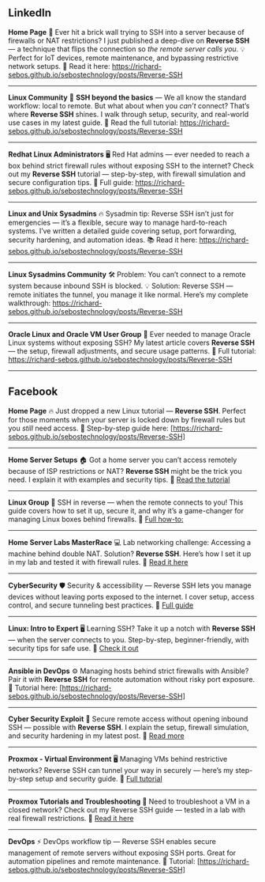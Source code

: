 

## **LinkedIn**

**Home Page**
🚀 Ever hit a brick wall trying to SSH into a server because of firewalls or NAT restrictions? I just published a deep-dive on **Reverse SSH** — a technique that flips the connection so *the remote server calls you*.
💡 Perfect for IoT devices, remote maintenance, and bypassing restrictive network setups.
🔗 Read it here: https://richard-sebos.github.io/sebostechnology/posts/Reverse-SSH

---

**Linux Community**
🔧 **SSH beyond the basics** — We all know the standard workflow: local to remote. But what about when you *can’t* connect?
That’s where **Reverse SSH** shines. I walk through setup, security, and real-world use cases in my latest guide.
📖 Read the full tutorial: https://richard-sebos.github.io/sebostechnology/posts/Reverse-SSH

---

**Redhat Linux Administrators**
🖥️ Red Hat admins — ever needed to reach a box behind strict firewall rules without exposing SSH to the internet?
Check out my **Reverse SSH** tutorial — step-by-step, with firewall simulation and secure configuration tips.
📄 Full guide: https://richard-sebos.github.io/sebostechnology/posts/Reverse-SSH


---

**Linux and Unix Sysadmins**
🔥 Sysadmin tip: Reverse SSH isn’t just for emergencies — it’s a flexible, secure way to manage hard-to-reach systems.
I’ve written a detailed guide covering setup, port forwarding, security hardening, and automation ideas.
📚 Read it here: https://richard-sebos.github.io/sebostechnology/posts/Reverse-SSH

---

**Linux Sysadmins Community**
🛠️ Problem: You can’t connect to a remote system because inbound SSH is blocked.
💡 Solution: Reverse SSH — remote initiates the tunnel, you manage it like normal.
Here’s my complete walkthrough: https://richard-sebos.github.io/sebostechnology/posts/Reverse-SSH

---

**Oracle Linux and Oracle VM User Group**
🔄 Ever needed to manage Oracle Linux systems without exposing SSH?
My latest article covers **Reverse SSH** — the setup, firewall adjustments, and secure usage patterns.
🔗 Full tutorial: https://richard-sebos.github.io/sebostechnology/posts/Reverse-SSH

---

## **Facebook**

**Home Page**
🔥 Just dropped a new Linux tutorial — **Reverse SSH**.
Perfect for those moments when your server is locked down by firewall rules but you *still* need access.
📖 Step-by-step guide here: \[https://richard-sebos.github.io/sebostechnology/posts/Reverse-SSH]

---

**Home Server Setups**
🏠 Got a home server you can’t access remotely because of ISP restrictions or NAT?
**Reverse SSH** might be the trick you need. I explain it with examples  and security tips.
📄 [Read the tutorial]([https://richard-sebos.github.io/sebostechnology/posts/Reverse-SSH])

---

**Linux Group**
🔄 SSH in reverse — when the remote connects to you!
This guide covers how to set it up, secure it, and why it’s a game-changer for managing Linux boxes behind firewalls.
📖 [Full how-to:](https://richard-sebos.github.io/sebostechnology/posts/Reverse-SSH)

---

**Home Server Labs MasterRace**
💻 Lab networking challenge: Accessing a machine behind double NAT.
Solution? **Reverse SSH**. Here’s how I set it up in my lab and tested it with firewall rules.
📄 [Read it here](https://richard-sebos.github.io/sebostechnology/posts/Reverse-SSH)

---

**CyberSecurity**
🛡️ Security & accessibility — Reverse SSH lets you manage devices without leaving ports exposed to the internet.
I cover setup, access control, and secure tunneling best practices.
📖 [Full guide]([https://richard-sebos.github.io/sebostechnology/posts/Reverse-SSH])

---

**Linux: Intro to Expert**
🖥️ Learning SSH? Take it up a notch with **Reverse SSH** — when the server connects to you.
Step-by-step, beginner-friendly, with security tips for safe use.
📄 [Check it out]([https://richard-sebos.github.io/sebostechnology/posts/Reverse-SSH])

---

**Ansible in DevOps**
⚙️ Managing hosts behind strict firewalls with Ansible?
Pair it with **Reverse SSH** for remote automation without risky port exposure.
📖 Tutorial here: \[https://richard-sebos.github.io/sebostechnology/posts/Reverse-SSH]

---

**Cyber Security Exploit**
🔐 Secure remote access without opening inbound SSH — possible with **Reverse SSH**.
I explain the setup, firewall simulation, and security hardening in my latest post.
📄 [Read more](https://richard-sebos.github.io/sebostechnology/posts/Reverse-SSH)

---

**Proxmox - Virtual Environment**
🖥️ Managing VMs behind restrictive networks?
Reverse SSH can tunnel your way in securely — here’s my step-by-step setup and security guide.
📖 [Full tutorial]([https://richard-sebos.github.io/sebostechnology/posts/Reverse-SSH])

---

**Proxmox Tutorials and Troubleshooting**
🚀 Need to troubleshoot a VM in a closed network?
Check out my Reverse SSH guide — tested in a lab with real firewall restrictions.
📄 [Read it here](https://richard-sebos.github.io/sebostechnology/posts/Reverse-SSH)

---

**DevOps**
⚡ DevOps workflow tip — Reverse SSH enables secure management of remote servers without exposing SSH ports.
Great for automation pipelines and remote maintenance.
📖 Tutorial: \[https://richard-sebos.github.io/sebostechnology/posts/Reverse-SSH]

